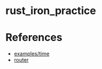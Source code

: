 # rust_iron_practice

# References
- [examples/time](https://github.com/iron/iron/blob/master/examples/time.rs)
- [router](https://github.com/iron/router)
